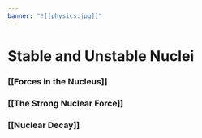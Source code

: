 ```yaml
---
banner: "![[physics.jpg]]"
---
```

# Stable and Unstable Nuclei


### [[Forces in the Nucleus]]

### [[The Strong Nuclear Force]]

### [[Nuclear Decay]]

